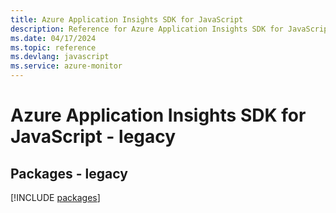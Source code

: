 ```yaml
---
title: Azure Application Insights SDK for JavaScript
description: Reference for Azure Application Insights SDK for JavaScript
ms.date: 04/17/2024
ms.topic: reference
ms.devlang: javascript
ms.service: azure-monitor
---
```

# Azure Application Insights SDK for JavaScript - legacy
## Packages - legacy
[!INCLUDE [packages](application-insights-index.md)]